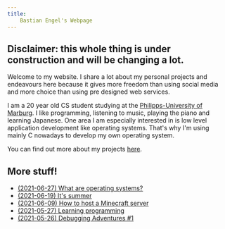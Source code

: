 ```yaml
---
title:
    Bastian Engel's Webpage
---
```


## Disclaimer: this whole thing is under construction and will be changing a lot.

Welcome to my website. I share a lot about my personal projects
and endeavours here because it gives more freedom than using social media
and more choice than using pre designed web services.

I am a 20 year old CS student studying at the
[Philipps-University of Marburg](https://uni-marburg.de). I like programming, listening to music,
playing the piano and learning Japanese. One area I am especially interested in
is low level application development like operating systems. That's why I'm using mainly C
nowadays to develop my own operating system.

You can find out more about my projects [here](./projects.html).

## More stuff!

- [(2021-06-27) What are operating systems?](./what_are_os.html)
- [(2021-06-19) It's summer](./its_summer.html)
- [(2021-06-09) How to host a Minecraft server](./hosting_mc_server.html)
- [(2021-05-27) Learning programming](./learning_programming.html)
- [(2021-05-26) Debugging Adventures #1](./debugging_HPET.html)
